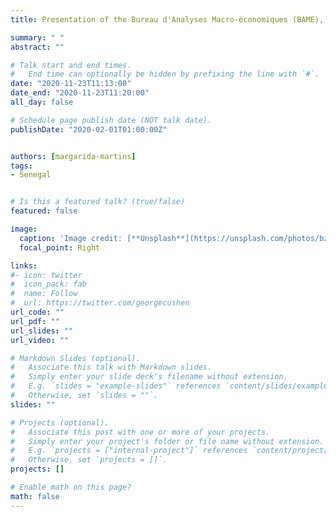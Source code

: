 ```yaml
---
title: Presentation of the Bureau d'Analyses Macro-économiques (BAME), Senegal

summary: " "
abstract: ""

# Talk start and end times.
#   End time can optionally be hidden by prefixing the line with `#`.
date: "2020-11-23T11:13:00"
date_end: "2020-11-23T11:20:00"
all_day: false

# Schedule page publish date (NOT talk date).
publishDate: "2020-02-01T01:00:00Z"


authors: [margarida-martins]
tags: 
- Senegal


# Is this a featured talk? (true/false)
featured: false

image:
  caption: 'Image credit: [**Unsplash**](https://unsplash.com/photos/bzdhc5b3Bxs)'
  focal_point: Right

links:
#- icon: twitter
#  icon_pack: fab
#  name: Follow
#  url: https://twitter.com/georgecushen
url_code: ""
url_pdf: ""
url_slides: ""
url_video: ""

# Markdown Slides (optional).
#   Associate this talk with Markdown slides.
#   Simply enter your slide deck's filename without extension.
#   E.g. `slides = "example-slides"` references `content/slides/example-slides.md`.
#   Otherwise, set `slides = ""`.
slides: ""

# Projects (optional).
#   Associate this post with one or more of your projects.
#   Simply enter your project's folder or file name without extension.
#   E.g. `projects = ["internal-project"]` references `content/project/deep-learning/index.md`.
#   Otherwise, set `projects = []`.
projects: []

# Enable math on this page?
math: false
---
```


